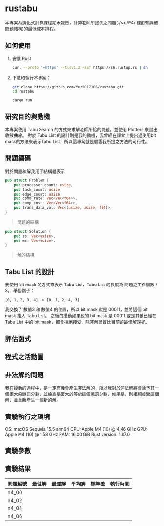 # rustabu

本專案為演化式計算課程期末報告，計算老師所提供之問題(./src/P4/ 裡面有詳細問題結構)的最低成本排程。

## 如何使用

1. 安裝 Rust<br>
    ```bash
    curl --proto '=https' --tlsv1.2 -sSf https://sh.rustup.rs | sh
    ``` 
2. 下載和執行本專案：
   ```bash
   git clone https://github.com/Yuri817106/rustabu.git
   cd rustabu
   
   cargo run
   ```

## 研究目的與動機
本專案使用 Tabu Search 的方式來求解老師所給的問題，並使用 Plotters 來畫出收斂曲線。
對於 Tabu List 的設計則是我的動機，我曾經在課堂上提出過使用bit mask的方法來表示Tabu List，所以這專案就是驗證我所提之方法的可行性。

## 問題編碼
對於問題和解我用了結構體表示
```Rust
pub struct Problem {
    pub processor_count: usize,
    pub task_count: usize,
    pub edge_count: usize,
    pub comm_rate: Vec<Vec<f64>>,
    pub comp_cost: Vec<Vec<f64>>,
    pub trans_data_vol: Vec<(usize, usize, f64)>,
}
```
> 問題的結構

```Rust
pub struct Solution {
    pub ss: Vec<usize>,
    pub ms: Vec<usize>,
}
```
> 解的結構

## Tabu List 的設計
我使用 bit mask 的方式來表示 Tabu List，Tabu List 的長度為 問題之工作個數 / 3。
舉個例子：
```
[0, 1, 2, 3, 4] -> [0, 1, 2, 4, 3]
```
我交換了 數值3 和 數值4 的位置，所以 bit mask 就是 00011，並將這個 bit mask 推入 Tabu List。
之後的擾動如果他的 bit mask 是 00011 或是其他已經在 Tabu List 中的 bit mask，都會拒絕接受，除非解品質比目前的最佳解還好。

## 評估函式

## 程式之活動圖

## 非法解的問題
我在擾動的過程中，是一定有機會產生非法解的，所以我對於非法解將會給予其一個很大的懲罰分數，並檢查是否大於等於這個懲罰分數，如果是，則拒絕接受這個解，並重新產生一個新的解。

## 實驗執行之環境
OS: macOS Sequoia 15.5 arm64
CPU: Apple M4 (10) @ 4.46 GHz
GPU: Apple M4 (10) @ 1.58 GHz
RAM: 16.00 GiB
Rust version: 1.87.0

## 實驗參數


## 實驗結果
| 問題編號 | 最佳解 | 最差解 | 平均解 | 標準差 | 執行時間 |
| :--- | :--- | :--- | :--- | :--- | :--- |
| n4_00 |  |  |  |  |  |
| n4_02 |  |  |  |  |  |
| n4_04 |  |  |  |  |  |
| n4_06 |  |  |  |  |  |
